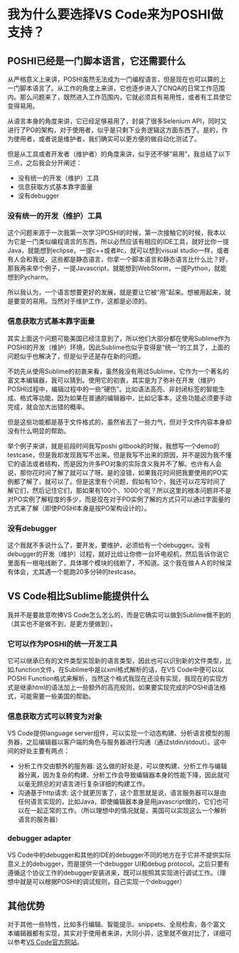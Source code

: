 # 我为什么要选择VS Code来为POSHI做支持？
## POSHI已经是一门脚本语言，它还需要什么
从严格意义上来讲，POSHI虽然无法成为一门编程语言，但是现在也可以算的上一门脚本语言了。从工作的角度上来讲，它也逐步进入了CNQA的日常工作范围内。那么问题来了，既然进入工作范围内，它就必须具有易用性，或者有工具使它变得易用。

从语言本身的角度来讲，它已经足够易用了，封装了很多Selenium API，同时又进行了PO的架构，对于使用者，似乎是只剩下业务逻辑这方面东西了。是的，作为使用者，或者说是维护者，我们确实可以更方便的做自动化测试了。

但是从工具或者开发者（维护者）的角度来讲，似乎还不够“易用”，我总结了以下三点，之后我会分开阐述：
* 没有统一的开发（维护）工具
* 信息获取方式基本靠字面量
* 没有debugger

### 没有统一的开发（维护）工具
这个问题来源于一次我第一次学习POSHI的时候，第一次接触它的时候，我本以为它是一门类似编程语言的东西，所以必然应该有相应的IDE工具，就好比你一提Java，就能想到eclipse，一提c++或者#c，就可以想到visual studio一样，或者有人会和我说，这些都是静态语言，你拿一个脚本语言和静态语言比什么比？好，那我再来举个例子，一提Javascript，就能想到WebStorm，一提Python，就能想到Pycharm。

所以我认为，一个语言想要更好的发展，就是要让它被“用”起来。想被用起来，就是要变的易用。当然对于维护工作，这都是必须的。

### 信息获取方式基本靠字面量
其实上面这个问题可能美国已经注意到了，所以他们大部分都在使用Sublime作为POSHI的开发（维护）环境，因此Sublime也似乎变得是“统一”的工具了，上面的问题似乎也解决了，但是似乎还是存在新的问题。

不妨先从使用Sublime的初衷来看，虽然我没有用过Sublime，它作为一个著名的富文本编辑器，我可以猜到。使用它的初衷，其实是为了弥补在开发（维护）POSHI过程中，编辑过程中的一些“硬伤”。比如语法高亮、非封闭标签的智能生成、格式等功能，因为如果在普通的编辑器中，比如记事本，这些功能必须要手动完成，就会加大出错的概率。

但是这些功能都是基于文件格式的，虽然省去了一些力气，但对于文件内容本身却没有什么明显的帮助。

举个例子来讲，就是前段时间我写poshi gitbook的时候，我想写一个demo的testcase，但是我却发现我写不出来。但是我写不出来的原因，并不是因为我不懂它的语法或者结构，而是因为许多PO对象的实际含义我并不了解。也许有人会说，那你花时间了解了就可以了呀。是的没错，如果我花时间把我要使用的PO实例都了解了，就可以了。但是这里有个问题，假如有10个，我还可以花写时间了解它们，然后记住它们，那如果有100个、1000个呢？所以这里的根本问题并不是对PO实例了解程度的多少，而是现在对于PO实例了解的方式只可以通过字面量的方式来了解（即使POSHI本身是按PO架构设计的）。

### 没有debugger
这个我就不多说什么了，要开发，要维护，必须给有一个debugger。没有debugger的开发（维护）过程，就好比给让你修一台坏电视机，然后告诉你说它里面有一根电线断了，具体哪个模块的线断了，不知道。这个我在做ＡＡ的时候深有体会，尤其遇一个能跑20多分钟的testcase。

## VS Code相比Sublime能提供什么
我并不是要故意吹捧VS Code怎么怎么的，而是它确实可以做到Sublime做不到的（其实也不是做不到，是更方便做到）。

### 它可以作为POSHI的统一开发工具
它可以继承已有的文件类型实现新的语言类型，因此也可以识别新的文件类型，比如.function文件，在Sublime中是以xml格式解析的话，在VS Code中便可以以POSHI Function格式来解析，当然这个格式我现在还没有实现，我现在的实现方式是继承html的语法加上一些额外的高亮规则，如果要实现完成的POSHI语法格式，可能需要一些美国的帮助。

### 信息获取方式可以转变为对象
VS Code提供language server组件，可以实现一个动态构建、分析语言模型的服务器，之后编辑器以客户端的角色与服务器进行沟通（通过stdin/stdout）。这中间的好处主要有两点：
* 分析工作交由额外的服务器: 这么做的好处是，可以使构建、分析工作与编辑器分离，因为复杂的构建、分析工作会导致编辑器本身的性能下降，因此就可以毫无顾忌的对语言进行复杂详细的构建工作。
* 沟通基于http请求: 这个就更厉害了，这个意思就是说，语言服务器可以是由任何语言实现的，比如Java，即使编辑器本身是用javascript做的，它们也可以在一起正常的工作。（所以理想中的情况就是，美国可以实现这么一个解析语言的服务器）

### debugger adapter
VS Code中的debugger和其他的IDE的debugger不同的地方在于它并不提供实际意义上的debugger，而是提供一个debugger UI和debug protocol。之后只要有遵循这个协议工作的debugger安装进来，既可以按照其实现进行调试工作。（理想中就是可以根据POSHI的调试规则，自己实现一个debugger）

## 其他优势
对于其他一些特性，比如多行编辑、智能提示、snippets、全局检索，各个富文本编辑器都有实现，其实对于使用者来讲，大同小异，这里就不做对比了，详细可以参考[VS Code官方网站][1]。

[1]: https://code.visualstudio.com/docs